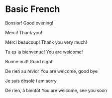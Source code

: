 
# Basic French

Bonsior!
Good evening!

Merci!
Thank you!

Merci beaucoup!
Thank you very much!

Tu es la bienvenue!
You are welcome!

Bonne nuit!
Good night!

De rien au revior
You are welcome, good bye

Je suis dèsolè
I am sorry

De rien, à bientôt
You are welcome, see you soon
